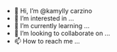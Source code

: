 - 👋 Hi, I’m @kamylly carzino
- 👀 I’m interested in ...
- 🌱 I’m currently learning ...
- 💞️ I’m looking to collaborate on ...
- 📫 How to reach me ...

<!---
101512k/101512k is a ✨ special ✨ repository because its `README.md` (this file) appears on your GitHub profile.
You can click the Preview link to take a look at your changes.
--->
